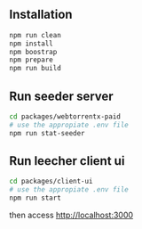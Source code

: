 ## Installation
```bash
npm run clean
npm install
npm boostrap
npm prepare
npm run build
```

## Run seeder server
```bash
cd packages/webtorrentx-paid
# use the appropiate .env file
npm run stat-seeder
```

## Run leecher client ui
```bash
cd packages/client-ui
# use the appropiate .env file
npm run start
```

then access [http://localhost:3000](http://localhost:3000)

